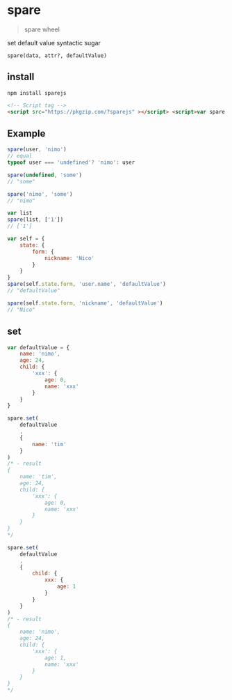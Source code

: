 # spare

> spare wheel

set default value syntactic sugar

`spare(data, attr?, defaultValue)`

## install

```shell
npm install sparejs
```

```html
<!-- Script tag -->
<script src="https://pkgzip.com/?sparejs" ></script> <script>var spare = window.pkgzip.sparejs</script>
```

## Example

```js
spare(user, 'nimo')
// equal
typeof user === 'undefined'? 'nimo': user

spare(undefined, 'some')
// "some"

spare('nimo', 'some')
// "nimo"

var list
spare(list, ['1'])
// ['1']
```

```js
var self = {
    state: {
        form: {
            nickname: 'Nico'
        }
    }
}
spare(self.state.form, 'user.name', 'defaultValue')
// "defaultValue"

spare(self.state.form, 'nickname', 'defaultValue')
// "Nico"
```


## set


```js
var defaultValue = {
    name: 'nimo',
    age: 24,
    child: {
        'xxx': {
            age: 0,
            name: 'xxx'
        }
    }
}
```

```js
spare.set(
    defaultValue
    ,
    {
        name: 'tim'
    }
)
/* - result
{
    name: 'tim',
    age: 24,
    child: {
        'xxx': {
            age: 0,
            name: 'xxx'
        }
    }
}
*/
```

```js
spare.set(
    defaultValue
    ,
    {
        child: {
            xxx: {
                age: 1
            }
        }
    }
)
/* - result
{
    name: 'nimo',
    age: 24,
    child: {
        'xxx': {
            age: 1,
            name: 'xxx'
        }
    }
}
*/
```
